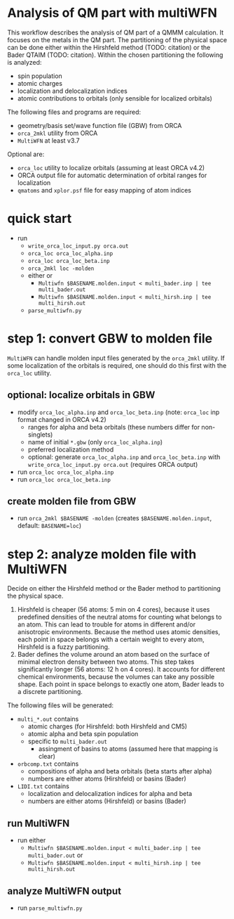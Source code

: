 # Analysis of QM part with multiWFN
This workflow describes the analysis of QM part of a QMMM calculation.
It focuses on the metals in the QM part.
The partitioning of the physical space can be done either within the Hirshfeld method (TODO: citation) 
or the Bader QTAIM (TODO: citation).
Within the chosen partitioning the following is analyzed:

- spin population
- atomic charges
- localization and delocalization indices
- atomic contributions to orbitals (only sensible for localized orbitals)

The following files and programs are required:
- geometry/basis set/wave function file (GBW) from ORCA
- `orca_2mkl` utility from ORCA
- `MultiWFN` at least v3.7

Optional are:
- `orca_loc` utility to localize orbitals (assuming at least ORCA v4.2)
- ORCA output file for automatic determination of orbital ranges for localization
- `qmatoms` and `xplor.psf` file for easy mapping of atom indices

# quick start
- run
	- `write_orca_loc_input.py orca.out`
	- `orca_loc orca_loc_alpha.inp` 
	- `orca_loc orca_loc_beta.inp`
	- `orca_2mkl loc -molden` 
	- either or
		- `Multiwfn $BASENAME.molden.input < multi_bader.inp | tee multi_bader.out`  
		- `Multiwfn $BASENAME.molden.input < multi_hirsh.inp | tee multi_hirsh.out`
	- `parse_multiwfn.py`
	

# step 1: convert GBW to molden file
`MultiWFN` can handle molden input files generated by the `orca_2mkl` utility.
If some localization of the orbitals is required, one should do this first with the `orca_loc` utility. 

## optional: localize orbitals in GBW
- modify `orca_loc_alpha.inp` and `orca_loc_beta.inp` (note: `orca_loc` inp format changed in ORCA v4.2)
	- ranges for alpha and beta orbitals (these numbers differ for non-singlets)
	- name of initial `*.gbw` (only `orca_loc_alpha.inp`)
	- preferred localization method 
	- optional: generate `orca_loc_alpha.inp` and `orca_loc_beta.inp` with `write_orca_loc_input.py orca.out` (requires ORCA output)
- run `orca_loc orca_loc_alpha.inp` 
- run `orca_loc orca_loc_beta.inp`

## create molden file from GBW
- run `orca_2mkl $BASENAME -molden` (creates `$BASENAME.molden.input`, default: `BASENAME=loc`)

# step 2: analyze molden file with MultiWFN
Decide on either the Hirshfeld method or the Bader method to partitioning the physical space.
1. Hirshfeld is cheaper (56 atoms: 5 min on 4 cores), because it uses predefined densities of the neutral atoms for counting what belongs to an atom. 
This can lead to trouble for atoms in different and/or anisotropic environments. Because the method uses
atomic densities, each point in space belongs with a certain weight to every atom, Hirshfeld is a fuzzy partitioning.
2. Bader defines the volume around an atom based on the surface of minimal electron density between two atoms.
This step takes significantly longer (56 atoms: 12 h on 4 cores). It accounts for different chemical environments, because the volumes can take any possible shape.
Each point in space belongs to exactly one atom, Bader leads to a discrete partitioning.

The following files will be generated:
- `multi_*.out` contains
	- atomic charges (for Hirshfeld: both Hirshfeld and CM5)
	- atomic alpha and beta spin population
	- specific to `multi_bader.out`
		- assingment of basins to atoms (assumed here that mapping is clear)
- `orbcomp.txt` contains
	- compositions of alpha and beta orbitals (beta starts after alpha)
	- numbers are either atoms (Hirshfeld) or basins (Bader)
- `LIDI.txt` contains
	- localization and delocalization indices for alpha and beta
	- numbers are either atoms (Hirshfeld) or basins (Bader)

## run MultiWFN
- run either 
	- `Multiwfn $BASENAME.molden.input < multi_bader.inp | tee multi_bader.out` or 
	- `Multiwfn $BASENAME.molden.input < multi_hirsh.inp | tee multi_hirsh.out`

## analyze MultiWFN output
- run `parse_multiwfn.py`
